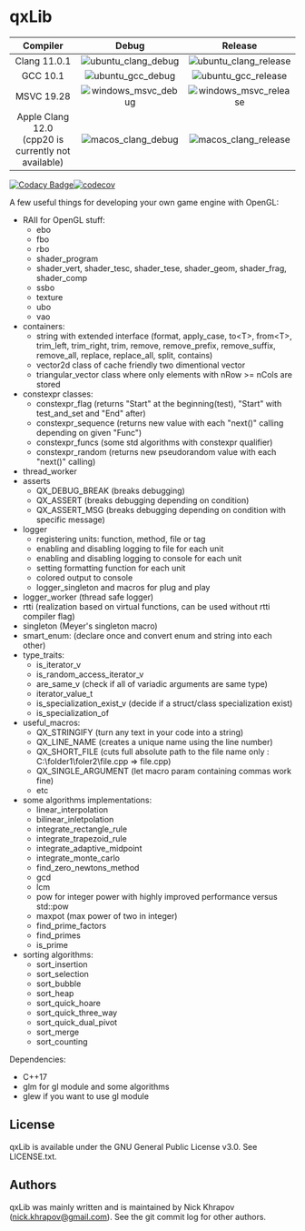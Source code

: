 # qxLib

| Compiler | Debug | Release |
| :---: | :---: | :---: |
| Clang 11.0.1 | ![ubuntu_clang_debug](https://github.com/n0lavar/qxLib/workflows/ubuntu_clang_debug/badge.svg)  | ![ubuntu_clang_release](https://github.com/n0lavar/qxLib/workflows/ubuntu_clang_release/badge.svg)  |
| GCC 10.1 | ![ubuntu_gcc_debug](https://github.com/n0lavar/qxLib/workflows/ubuntu_gcc_debug/badge.svg)  | ![ubuntu_gcc_release](https://github.com/n0lavar/qxLib/workflows/ubuntu_gcc_release/badge.svg)  |
| MSVC 19.28 | ![windows_msvc_debug](https://github.com/n0lavar/qxLib/workflows/windows_msvc_debug/badge.svg) | ![windows_msvc_release](https://github.com/n0lavar/qxLib/workflows/windows_msvc_release/badge.svg) |
| Apple Clang 12.0<br />(cpp20 is currently not available)| ![macos_clang_debug](https://github.com/n0lavar/qxLib/workflows/macos_clang_debug/badge.svg) | ![macos_clang_release](https://github.com/n0lavar/qxLib/workflows/macos_clang_release/badge.svg) |

[![Codacy Badge](https://api.codacy.com/project/badge/Grade/ab3175ce6af6453284f8a639306a6935)](https://www.codacy.com/manual/n0lavar/qxLib?utm_source=github.com&amp;utm_medium=referral&amp;utm_content=n0lavar/qxLib&amp;utm_campaign=Badge_Grade)[![codecov](https://codecov.io/gh/n0lavar/qxLib/branch/master/graph/badge.svg)](https://codecov.io/gh/n0lavar/qxLib)

A few useful things for developing your own game engine with OpenGL:
+ RAII for OpenGL stuff:
  + ebo
  + fbo
  + rbo
  + shader_program
  + shader_vert, shader_tesc, shader_tese, shader_geom, shader_frag, shader_comp
  + ssbo
  + texture
  + ubo
  + vao
+ containers:
  + string with extended interface (format, apply_case, to\<T\>, from\<T\>, trim_left, trim_right, trim, remove, remove_prefix, remove_suffix, remove_all, replace, replace_all, split, contains)
  + vector2d class of cache friendly two dimentional vector
  + triangular_vector class where only elements with nRow >= nCols are stored
+ constexpr classes:
  + constexpr_flag (returns "Start" at the beginning(test), "Start" with test_and_set and "End" after)
  + constexpr_sequence (returns new value with each "next()" calling depending on given "Func")
  + constexpr_funcs (some std algorithms with constexpr qualifier)
  + constexpr_random (returns new pseudorandom value with each "next()" calling)
+ thread_worker
+ asserts
  + QX_DEBUG_BREAK (breaks debugging)
  + QX_ASSERT (breaks debugging depending on condition)
  + QX_ASSERT_MSG (breaks debugging depending on condition with specific message)
+ logger
  + registering units: function, method, file or tag
  + enabling and disabling logging to file for each unit
  + enabling and disabling logging to console for each unit
  + setting formatting function for each unit
  + colored output to console
  + logger_singleton and macros for plug and play
+ logger_worker (thread safe logger)
+ rtti (realization based on virtual functions, can be used without rtti compiler flag)
+ singleton (Meyer's singleton macro)
+ smart_enum: (declare once and convert enum and string into each other)
+ type_traits:
  + is_iterator_v
  + is_random_access_iterator_v
  + are_same_v (check if all of variadic arguments are same type)
  + iterator_value_t
  + is_specialization_exist_v (decide if a struct/class specialization exist)
  + is_specialization_of
+ useful_macros:
  + QX_STRINGIFY (turn any text in your code into a string)
  + QX_LINE_NAME (creates a unique name using the line number)
  + QX_SHORT_FILE (cuts full absolute path to the file name only : C:\folder1\foler2\file.cpp  =>  file.cpp)
  + QX_SINGLE_ARGUMENT (let macro param containing commas work fine)
  + etc
+ some algorithms implementations:
  + linear_interpolation
  + bilinear_inletpolation
  + integrate_rectangle_rule
  + integrate_trapezoid_rule
  + integrate_adaptive_midpoint
  + integrate_monte_carlo
  + find_zero_newtons_method
  + gcd
  + lcm
  + pow for integer power with highly improved performance versus std::pow
  + maxpot (max power of two in integer)
  + find_prime_factors
  + find_primes
  + is_prime
+ sorting algorithms:
  + sort_insertion
  + sort_selection
  + sort_bubble
  + sort_heap
  + sort_quick_hoare
  + sort_quick_three_way
  + sort_quick_dual_pivot
  + sort_merge
  + sort_counting

Dependencies:
+ C++17
+ glm for gl module and some algorithms
+ glew if you want to use gl module
  
## License

qxLib is available under the GNU General Public License v3.0. See LICENSE.txt.


## Authors

qxLib was mainly written and is maintained by Nick Khrapov
(nick.khrapov@gmail.com). See the git commit log for other authors.
